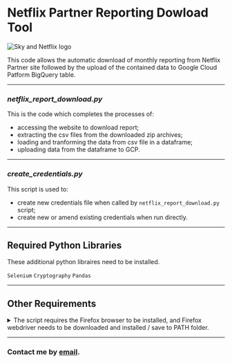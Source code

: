 # Netflix Partner Reporting Dowload Tool
<!-- ![Netflix on Sky][netflix-sky-image] -->

<img alt='Sky and Netflix logo' id='sky_netflix' src='https://static.skyassets.com/contentstack/assets/bltdc2476c7b6b194dd/bltbf7ca9ff9400dbe7/5e21f0bce2b3975498eae0b0/Sky_and_Netflix.png'>

This code allows the automatic download of monthly reporting from Netflix Partner site followed by the upload of the contained data to Google Cloud Patform BigQuery table.

---
### *netflix_report_download.py*

This is the code which completes the processes of:
- accessing the website to download report;
- extracting the csv files from the downloaded zip archives;
- loading and tranforming the data from csv file in a dataframe;
- uploading data from the dataframe to GCP.
---
### *create_credentials.py*

This script is used to:
- create new credentials file when called by `netflix_report_download.py` script;
- create new or amend existing credentials when run directly.
---

## Required Python Libraries

These additional python libraires need to be installed.

<code>Selenium</code>
<code>Cryptography</code>
<code>Pandas</code>

---

## Other Requirements
<details>
    <summary>The script requires the Firefox browser to be installed, and Firefox webdriver needs to be downloaded and installed / save to PATH folder.</summary>

* <a href='https://www.mozilla.org/en-GB/firefox/download/thanks/' target='_blank'>Download Firefox</a>

* <a href='https://github.com/mozilla/geckodriver/releases' target='_blank'>Download Webdriver</a>
</details>

---
### Contact me by [email][my-email].

<!-- Links  -->

[my-email]: mailto:gregg.brown@sky.uk
